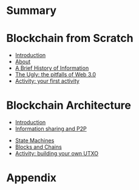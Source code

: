 # Summary

# Blockchain from Scratch

- [Introduction](README.md)
- [About](./about.md)
- [A Brief History of Information](./a_brief_history_of_information.md)
- [The Ugly: the pitfalls of Web 3.0](./the_ugly_the_pitfalls_of_web_3_0.md)
- [Activity: your first activity](./activity_1.md)

# Blockchain Architecture

- [Introduction](./blockchain_architecture.md)
- [Information sharing and P2P]()
<!-- - [Inforamtion sharing and P2P](./p2p.md) -->
- [State Machines](./state_machines.md)
- [Blocks and Chains](./blocks_and_chains.md)
- [Activity: building your own UTXO](./activity_2.md)

# Appendix
